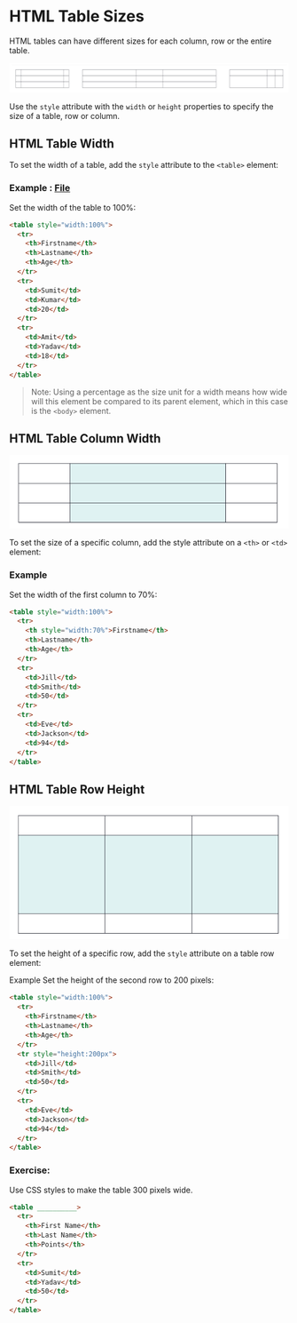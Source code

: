 # HTML Table Sizes
HTML tables can have different sizes for each column, row or the entire table.

![Alt text](image-9.png)

Use the `style` attribute with the `width` or `height` properties to specify the size of a table, row or column.

## HTML Table Width
To set the width of a table, add the `style` attribute to the `<table>` element:

### Example : [File](table_size.html)
Set the width of the table to 100%:
```html
<table style="width:100%">
  <tr>
    <th>Firstname</th>
    <th>Lastname</th>
    <th>Age</th>
  </tr>
  <tr>
    <td>Sumit</td>
    <td>Kumar</td>
    <td>20</td>
  </tr>
  <tr>
    <td>Amit</td>
    <td>Yadav</td>
    <td>18</td>
  </tr>
</table>
```

> Note: Using a percentage as the size unit for a width means how wide will this element be compared to its parent element, which in this case is the `<body>` element.

## HTML Table Column Width
 	 	 
![Alt text](image-10.png)
 	 	 
To set the size of a specific column, add the style attribute on a `<th>` or `<td>` element:

### Example
Set the width of the first column to 70%:
```html
<table style="width:100%">
  <tr>
    <th style="width:70%">Firstname</th>
    <th>Lastname</th>
    <th>Age</th>
  </tr>
  <tr>
    <td>Jill</td>
    <td>Smith</td>
    <td>50</td>
  </tr>
  <tr>
    <td>Eve</td>
    <td>Jackson</td>
    <td>94</td>
  </tr>
</table>
```
## HTML Table Row Height
 	 	 
![Alt text](image-11.png)
 	 	 
To set the height of a specific row, add the `style` attribute on a table row element:

Example
Set the height of the second row to 200 pixels:
```html
<table style="width:100%">
  <tr>
    <th>Firstname</th>
    <th>Lastname</th>
    <th>Age</th>
  </tr>
  <tr style="height:200px">
    <td>Jill</td>
    <td>Smith</td>
    <td>50</td>
  </tr>
  <tr>
    <td>Eve</td>
    <td>Jackson</td>
    <td>94</td>
  </tr>
</table>
```

### Exercise:
Use CSS styles to make the table 300 pixels wide.
```html
<table __________>
  <tr>
    <th>First Name</th>
    <th>Last Name</th>
    <th>Points</th>
  </tr>
  <tr>
    <td>Sumit</td>
    <td>Yadav</td>
    <td>50</td>
  </tr>
</table>
```